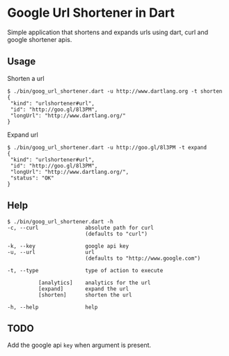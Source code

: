 Google Url Shortener in Dart
====

Simple application that shortens and expands urls using dart, curl and google shortener apis.

Usage
----
Shorten a url

```
$ ./bin/goog_url_shortener.dart -u http://www.dartlang.org -t shorten
{
 "kind": "urlshortener#url",
 "id": "http://goo.gl/8l3PM",
 "longUrl": "http://www.dartlang.org/"
}
```

Expand url


```
$ ./bin/goog_url_shortener.dart -u http://goo.gl/8l3PM -t expand
{
 "kind": "urlshortener#url",
 "id": "http://goo.gl/8l3PM",
 "longUrl": "http://www.dartlang.org/",
 "status": "OK"
}
```

Help
----
```
$ ./bin/goog_url_shortener.dart -h
-c, --curl               absolute path for curl
                         (defaults to "curl")

-k, --key                google api key
-u, --url                url
                         (defaults to "http://www.google.com")

-t, --type               type of action to execute

          [analytics]    analytics for the url
          [expand]       expand the url
          [shorten]      shorten the url

-h, --help               help

```

TODO
---
Add the google api `key` when argument is present. 